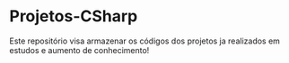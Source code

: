 # Projetos-CSharp
Este repositório visa armazenar os códigos dos projetos ja realizados em estudos e aumento de conhecimento!
